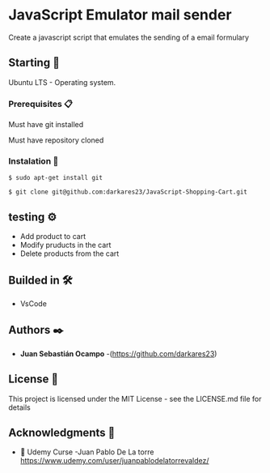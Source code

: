 # JavaScript Emulator mail sender

Create a javascript script that emulates the sending of a email formulary

## Starting 🚀

Ubuntu LTS - Operating system.


### Prerequisites 📋

Must have git installed

Must have repository cloned


### Instalation 🔧

```
$ sudo apt-get install git
```
```
$ git clone git@github.com:darkares23/JavaScript-Shopping-Cart.git
```

## testing ⚙️

- Add product to cart
- Modify pruducts in the cart
- Delete products from the cart

## Builded in 🛠️

* VsCode

## Authors ✒️


* **Juan Sebastián Ocampo** -(https://github.com/darkares23)

## License 📄

This project is licensed under the MIT License - see the LICENSE.md file for details

## Acknowledgments 🎁

*  📢 Udemy Curse -Juan Pablo De La torre https://www.udemy.com/user/juanpablodelatorrevaldez/